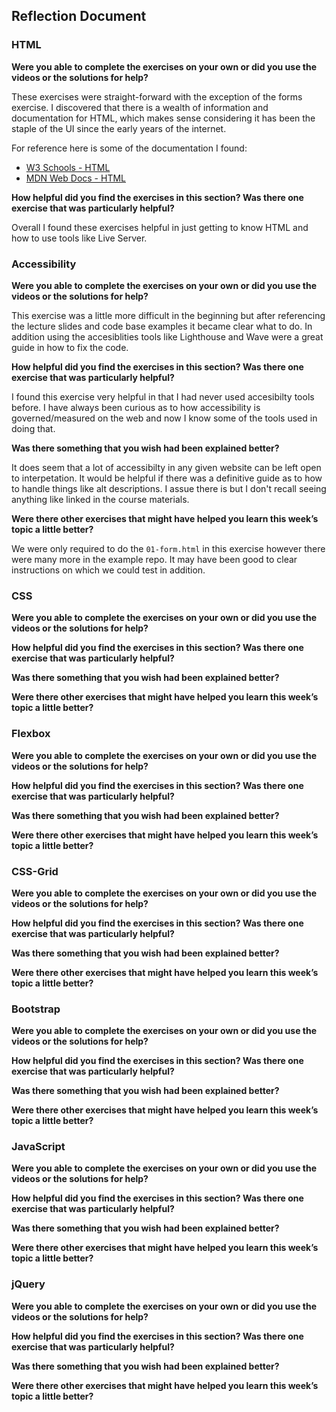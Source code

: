 ## Reflection Document

### HTML

**Were you able to complete the exercises on your own or did you use the
videos or the solutions for help?**

These exercises were straight-forward with the exception of the forms exercise. I discovered that there is a wealth of information and documentation for HTML, which makes sense considering it has been the staple of the UI since the early years of the internet.

For reference here is some of the documentation I found:

- [W3 Schools - HTML](https://www.w3schools.com/html/html_forms.asp)
- [MDN Web Docs - HTML](https://developer.mozilla.org/en-US/docs/Web/HTML/Element/datalist)

**How helpful did you find the exercises in this section? Was there one
exercise that was particularly helpful?**

Overall I found these exercises helpful in just getting to know HTML and how to use tools like Live Server.

### Accessibility

**Were you able to complete the exercises on your own or did you use the
videos or the solutions for help?**

This exercise was a little more difficult in the beginning but after referencing the lecture slides and code base examples it became clear what to do. In addition using the accesiblities tools like Lighthouse and Wave were a great guide in how to fix the code.

**How helpful did you find the exercises in this section? Was there one
exercise that was particularly helpful?**

I found this exercise very helpful in that I had never used accesibilty tools before. I have always been curious as to how accessibility is governed/measured on the web and now I know some of the tools used in doing that.

**Was there something that you wish had been explained better?**

It does seem that a lot of accessibilty in any given website can be left open to interpetation. It would be helpful if there was a definitive guide as to how to handle things like alt descriptions. I assue there is but I don't recall seeing anything like linked in the course materials.

**Were there other exercises that might have helped you learn this week’s
topic a little better?**

We were only required to do the `01-form.html` in this exercise however there were many more in the example repo. It may have been good to clear instructions on which we could test in addition.

### CSS

**Were you able to complete the exercises on your own or did you use the
videos or the solutions for help?**

**How helpful did you find the exercises in this section? Was there one
exercise that was particularly helpful?**

**Was there something that you wish had been explained better?**

**Were there other exercises that might have helped you learn this week’s
topic a little better?**

### Flexbox

**Were you able to complete the exercises on your own or did you use the
videos or the solutions for help?**

**How helpful did you find the exercises in this section? Was there one
exercise that was particularly helpful?**

**Was there something that you wish had been explained better?**

**Were there other exercises that might have helped you learn this week’s
topic a little better?**

### CSS-Grid

**Were you able to complete the exercises on your own or did you use the
videos or the solutions for help?**

**How helpful did you find the exercises in this section? Was there one
exercise that was particularly helpful?**

**Was there something that you wish had been explained better?**

**Were there other exercises that might have helped you learn this week’s
topic a little better?**

### Bootstrap

**Were you able to complete the exercises on your own or did you use the
videos or the solutions for help?**

**How helpful did you find the exercises in this section? Was there one
exercise that was particularly helpful?**

**Was there something that you wish had been explained better?**

**Were there other exercises that might have helped you learn this week’s
topic a little better?**

### JavaScript

**Were you able to complete the exercises on your own or did you use the
videos or the solutions for help?**

**How helpful did you find the exercises in this section? Was there one
exercise that was particularly helpful?**

**Was there something that you wish had been explained better?**

**Were there other exercises that might have helped you learn this week’s
topic a little better?**

### jQuery

**Were you able to complete the exercises on your own or did you use the
videos or the solutions for help?**

**How helpful did you find the exercises in this section? Was there one
exercise that was particularly helpful?**

**Was there something that you wish had been explained better?**

**Were there other exercises that might have helped you learn this week’s
topic a little better?**
